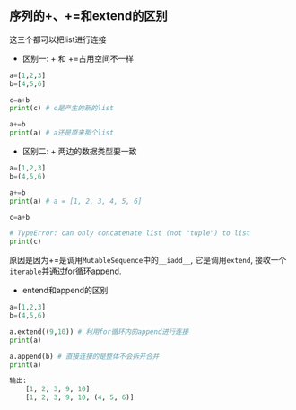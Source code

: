 ## 序列的+、+=和extend的区别
这三个都可以把list进行连接
- 区别一: + 和 +=占用空间不一样

```python
a=[1,2,3]
b=[4,5,6]

c=a+b
print(c) # c是产生的新的list

a+=b
print(a) # a还是原来那个list
```

- 区别二: + 两边的数据类型要一致
```python
a=[1,2,3]
b=(4,5,6)

a+=b
print(a) # a = [1, 2, 3, 4, 5, 6]

c=a+b

# TypeError: can only concatenate list (not "tuple") to list
print(c) 
```
原因是因为+=是调用`MutableSequence`中的`__iadd__`, 它是调用`extend`, 接收一个`iterable`并通过for循环append.

- entend和append的区别
```python
a=[1,2,3]
b=(4,5,6)

a.extend((9,10)) # 利用for循环内的append进行连接
print(a)

a.append(b) # 直接连接的是整体不会拆开合并
print(a)

输出:
    [1, 2, 3, 9, 10]
    [1, 2, 3, 9, 10, (4, 5, 6)]
```






